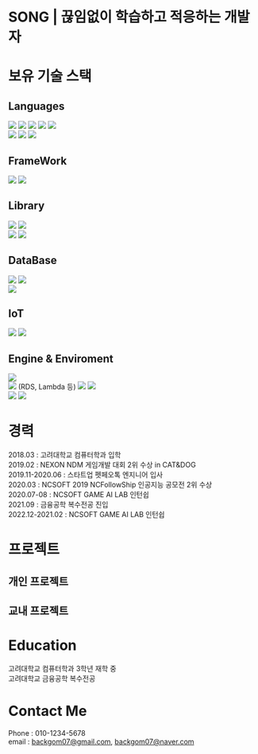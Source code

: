 # SONG | 끊임없이 학습하고 적응하는 개발자
# 보유 기술 스택
## Languages
<img src="https://img.shields.io/badge/C-A8B9CC?style=flat-square&logo=C&logoColor=white"/></a>
<img src="https://img.shields.io/badge/C%2B%2B-00599C?style=flat-square&logo=C%2B%2B&logoColor=white"/></a>
<img src="https://img.shields.io/badge/C%23-239120?style=flat-square&logo=C+Sharp&logoColor=white"/></a>
<img src="https://img.shields.io/badge/JAVA-007396?style=flat-square&logo=Java&logoColor=white"/></a>
<img src="https://img.shields.io/badge/Python-3766AB?style=flat-square&logo=Python&logoColor=white"/></a> 
<br>
<img src="https://img.shields.io/badge/HTML-E34F26?style=flat-square&logo=Html5&logoColor=white"/></a>
<img src="https://img.shields.io/badge/CSS-1572B6?style=flat-square&logo=CSS3&logoColor=white"/></a>
<img src="https://img.shields.io/badge/JavaScript-F7DF1E?style=flat-square&logo=JavaScript&logoColor=white"/></a>


## FrameWork
<img src="https://img.shields.io/badge/React-61DAFB?style=flat-square&logo=React&logoColor=white"/></a>
<img src="https://img.shields.io/badge/Vue-4FC08D?style=flat-square&logo=Vue.js&logoColor=white"/></a>

## Library
<img src="https://img.shields.io/badge/Vuetify-1867C0?style=flat-square&logo=Vuetify&logoColor=white"/></a>
<img src="https://img.shields.io/badge/Electron-47848F?style=flat-square&logo=Electron&logoColor=white"/></a>
<br>
<img src="https://img.shields.io/badge/PyTorch-EE4C2C?style=flat-square&logo=PyTorch&logoColor=white"/></a>
<img src="https://img.shields.io/badge/TensorFlow-FF6F00?style=flat-square&logo=TensorFlow&logoColor=white"/></a>

## DataBase
<img src="https://img.shields.io/badge/SQLite-003B57?style=flat-square&logo=SQLite&logoColor=white"/></a>
<img src="https://img.shields.io/badge/MySQL-4479A1?style=flat-square&logo=MySQL&logoColor=white"/></a>
<br>
<img src="https://img.shields.io/badge/MongoDB-47A248?style=flat-square&logo=MongoDB&logoColor=white"/></a>

## IoT
<img src="https://img.shields.io/badge/Home Assistant-41BDF5?style=flat-square&logo=Home+Assistant&logoColor=white"/></a>
<img src="https://img.shields.io/badge/Home Assistant-41BDF5?style=flat-square&logo=Home+Assistant+Community+Store&logoColor=white"/></a>


## Engine & Enviroment
<img src="https://img.shields.io/badge/Unity-000000?style=flat-square&logo=Unity&logoColor=white"/></a>
<br>
<img src="https://img.shields.io/badge/AWS-232F3E?style=flat-square&logo=Amazon+AWS&logoColor=white"/></a> (RDS, Lambda 등)
<img src="https://img.shields.io/badge/AWS Amplify-FF9900?style=flat-square&logo=AWS+Amplify&logoColor=white"/></a>
<img src="https://img.shields.io/badge/Amazon DynamoDB-4053D6?style=flat-square&logo=Amazon+DynamoDB&logoColor=white"/></a>
<br>
<img src="https://img.shields.io/badge/Node.js-339933?style=flat-square&logo=Node.js&logoColor=white"/></a>
<img src="https://img.shields.io/badge/Nodemon-76D04B?style=flat-square&logo=Nodemon&logoColor=white"/></a>


# 경력
2018.03 : 고려대학교 컴퓨터학과 입학  
2019.02 : NEXON NDM 게임개발 대회 2위 수상 in CAT&DOG  
2019.11-2020.06 : 스타트업 펫페오톡 엔지니어 입사  
2020.03 : NCSOFT 2019 NCFollowShip 인공지능 공모전 2위 수상  
2020.07-08 : NCSOFT GAME AI LAB 인턴쉽  
2021.09 : 금융공학 복수전공 진입  
2022.12-2021.02 : NCSOFT GAME AI LAB 인턴쉽  

# 프로젝트
## 개인 프로젝트
## 교내 프로젝트

# Education
고려대학교 컴퓨터학과 3학년 재학 중  
고려대학교 금융공학 복수전공

# Contact Me
Phone : 010-1234-5678  
email : 
backgom07@gmail.com, backgom07@naver.com  
